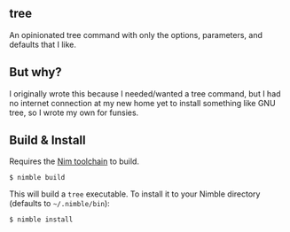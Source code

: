 ## tree

An opinionated tree command with only the options, parameters, and defaults that I like.

## But why?

I originally wrote this because I needed/wanted a tree command, but I had no internet connection at my new home yet to install something like GNU tree, so I wrote my own for funsies.

## Build & Install

Requires the [Nim toolchain](https://nim-lang.org/) to build.

```
$ nimble build
```

This will build a `tree` executable. To install it to your Nimble directory (defaults to `~/.nimble/bin`):

```
$ nimble install
```
